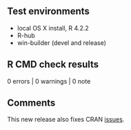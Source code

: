 ## Test environments
* local OS X install, R 4.2.2
* R-hub
* win-builder (devel and release)

## R CMD check results

0 errors | 0 warnings | 0 note


## Comments

This new release also fixes CRAN [issues](https://cran.r-project.org/web/checks/check_results_tablerDash.html).